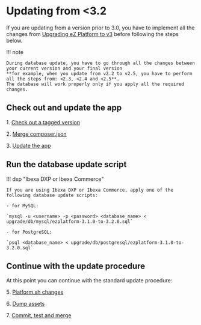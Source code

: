 # Updating from <3.2
    
If you are updating from a version prior to 3.0, you have to implement all the changes from [Upgrading eZ Platform to v3](../upgrading/upgrading_to_v3.md) before following the steps below.

!!! note

    During database update, you have to go through all the changes between your current version and your final version
    **for example, when you update from v2.2 to v2.5, you have to perform all the steps from: <2.3, <2.4 and <2.5**.
    The database will work properly only if you apply all the required changes.
    
## Check out and update the app

1\. [Check out a tagged version](../updating/1_check_out_version.md)

2\. [Merge composer.json](../updating/2_merge_composer.md)

3\. [Update the app](../updating/3_update_app.md)

## Run the database update script

!!! dxp "Ibexa DXP or Ibexa Commerce"

    If you are using Ibexa DXP or Ibexa Commerce, apply one of the following database update scripts:
    
    - for MySQL:

    `mysql -u <username> -p <password> <database_name> < upgrade/db/mysql/ezplatform-3.1.0-to-3.2.0.sql`

    - for PostgreSQL:

    `psql <database_name> < upgrade/db/postgresql/ezplatform-3.1.0-to-3.2.0.sql`

## Continue with the update procedure

At this point you can continue with the standard update procedure:

5\. [Platform.sh changes](../updating/5_platform_sh_changes.md)

6\. [Dump assets](../updating/../updating/6_dump_assets.md)

7\. [Commit, test and merge](../updating/7_commit_test_merge.md)
